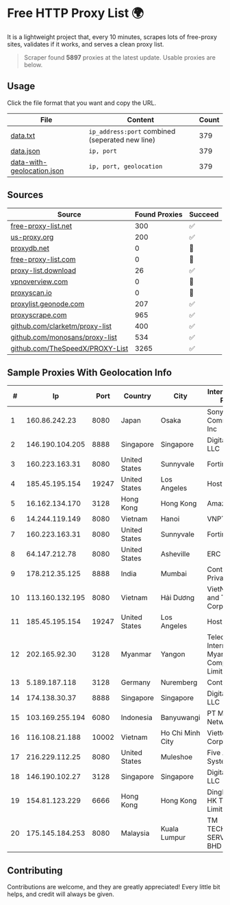 
# Free HTTP Proxy List 🌍

It is a lightweight project that, every 10 minutes, scrapes lots of free-proxy sites, validates if it works, and serves a clean proxy list.


> Scraper found **5897** proxies at the latest update. Usable proxies are below.

## Usage

Click the file format that you want and copy the URL.


|File|Content|Count|
|----|-------|-----|
|[data.txt](https://raw.githubusercontent.com/themiralay/Proxy-List-World/master/data.txt)|`ip_address:port` combined (seperated new line)|379|
|[data.json](https://raw.githubusercontent.com/themiralay/Proxy-List-World/master/data.json)|`ip, port`|379|
|[data-with-geolocation.json](https://raw.githubusercontent.com/themiralay/Proxy-List-World/master/data-with-geolocation.json)|`ip, port, geolocation`|379|

## Sources

|Source|Found Proxies|Succeed|
|------|-------------|-------|
|[free-proxy-list.net](https://free-proxy-list.net)|300|✅|
|[us-proxy.org](https://www.us-proxy.org)|200|✅|
|[proxydb.net](http://proxydb.net)|0|🚫|
|[free-proxy-list.com](https://free-proxy-list.com/?page=&port=&type%5B%5D=http&type%5B%5D=https&up_time=0&search=Search)|0|🚫|
|[proxy-list.download](https://www.proxy-list.download/HTTP)|26|✅|
|[vpnoverview.com](https://vpnoverview.com/privacy/anonymous-browsing/free-proxy-servers)|0|🚫|
|[proxyscan.io](https://www.proxyscan.io)|0|🚫|
|[proxylist.geonode.com](https://proxylist.geonode.com/api/proxy-list?limit=300&page=1&sort_by=lastChecked&sort_type=desc&protocols=http,https)|207|✅|
|[proxyscrape.com](https://api.proxyscrape.com/v2/?request=displayproxies&protocol=http&timeout=10000&country=all&ssl=all&anonymity=all)|965|✅|
|[github.com/clarketm/proxy-list](https://raw.githubusercontent.com/clarketm/proxy-list/master/proxy-list-raw.txt)|400|✅|
|[github.com/monosans/proxy-list](https://raw.githubusercontent.com/monosans/proxy-list/main/proxies/http.txt)|534|✅|
|[github.com/TheSpeedX/PROXY-List](https://raw.githubusercontent.com/TheSpeedX/PROXY-List/master/http.txt)|3265|✅|


## Sample Proxies With Geolocation Info

|#|Ip|Port|Country|City|Internet Service Provider|
|-|--|----|-------|----|-------------------------|
|1|160.86.242.23|8080|Japan|Osaka|Sony Network Communications Inc|
|2|146.190.104.205|8888|Singapore|Singapore|DigitalOcean, LLC|
|3|160.223.163.31|8080|United States|Sunnyvale|Fortinet Inc.|
|4|185.45.195.154|19247|United States|Los Angeles|Host Sailor Ltd|
|5|16.162.134.170|3128|Hong Kong|Hong Kong|Amazon.com|
|6|14.244.119.149|8080|Vietnam|Hanoi|VNPT|
|7|160.223.163.31|8080|United States|Sunnyvale|Fortinet Inc.|
|8|64.147.212.78|8080|United States|Asheville|ERC Broadband|
|9|178.212.35.125|8888|India|Mumbai|Contabo Asia Private Limited|
|10|113.160.132.195|8080|Vietnam|Hải Dương|VietNam Post and Telecom Corporation|
|11|185.45.195.154|19247|United States|Los Angeles|Host Sailor Ltd|
|12|202.165.92.30|3128|Myanmar|Yangon|Telecom International Myanmar Company Limited|
|13|5.189.187.118|3128|Germany|Nuremberg|Contabo GmbH|
|14|174.138.30.37|8888|Singapore|Singapore|DigitalOcean, LLC|
|15|103.169.255.194|6080|Indonesia|Banyuwangi|PT Master Star Network|
|16|116.108.21.188|10002|Vietnam|Ho Chi Minh City|Viettel Corporation|
|17|216.229.112.25|8080|United States|Muleshoe|Five Area Systems, LLC|
|18|146.190.102.27|3128|Singapore|Singapore|DigitalOcean, LLC|
|19|154.81.123.229|6666|Hong Kong|Hong Kong|DingFeng XinHui HK Technology Limited|
|20|175.145.184.253|8080|Malaysia|Kuala Lumpur|TM TECHNOLOGY SERVICES SDN BHD|



## Contributing

Contributions are welcome, and they are greatly appreciated! Every
little bit helps, and credit will always be given.

